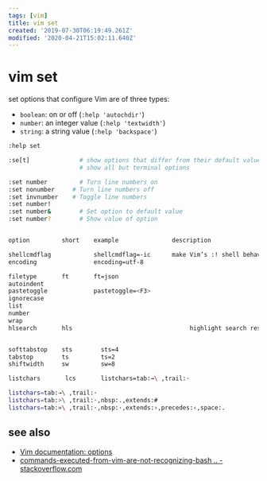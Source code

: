 ```yaml
---
tags: [vim]
title: vim set
created: '2019-07-30T06:19:49.261Z'
modified: '2020-04-21T15:02:11.640Z'
---
```


# vim set

set options that configure Vim are of three types:
- `boolean`: on or off (`:help 'autochdir'`)
- `number`: an integer value (`:help 'textwidth'`)
- `string`: a string value (`:help 'backspace'`) 

```sh
:help set

:se[t]              # show options that differ from their default value
                    # show all but terminal options

:set number 	    # Turn line numbers on
:set nonumber 	  # Turn line numbers off
:set invnumber    # Toggle line numbers
:set number!
:set number& 	    # Set option to default value
:set number? 	    # Show value of option 


option         short    example               description

shellcmdflag            shellcmdflag=-ic      make Vim’s :! shell behave like your command prompt e.g. for aliases
encoding                encoding=utf-8        

filetype       ft       ft=json
autoindent                          
pastetoggle             pastetoggle=<F3>     
ignorecase                        
list                              
number                            
wrap                              
hlsearch       hls                                 highlight search result (.vimrc)


softtabstop    sts        sts=4
tabstop        ts         ts=2
shiftwidth     sw         sw=8

listchars       lcs       listchars=tab:→\ ,trail:·

listchars=tab:→\ ,trail:·
listchars=tab:>\ ,trail:·,nbsp:.,extends:#
listchars=tab:»\ ,trail:·,nbsp:·,extends:›,precedes:‹,space:.
```

## see also
- [Vim documentation: options](http://vimdoc.sourceforge.net/htmldoc/options.html#options)
- [commands-executed-from-vim-are-not-recognizing-bash .. - stackoverflow.com](https://stackoverflow.com/a/4642855/2087704)
